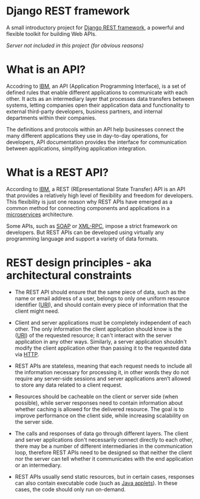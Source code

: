 # Django REST framework

A small introductory project for [Django REST framework](https://www.django-rest-framework.org/), a powerful and flexible toolkit for building Web APIs.

*Server not included in this project (for obvious reasons)*

# What is an API?

Accodring to [IBM](https://www.ibm.com/cloud/learn/api), an API (Application Programming Interface), is a set of defined rules that enable different applications to communicate with each other. It acts as an intermediary layer that processes data transfers between systems, letting companies open their application data and functionality to external third-party developers, business partners, and internal departments within their companies.

The definitions and protocols within an API help businesses connect the many different applications they use in day-to-day operations, for developers, API documentation provides the interface for communication between applications, simplifying application integration.

# What is a REST API?

According to [IBM](https://www.ibm.com/topics/rest-apis), a REST (REpresentational State Transfer) API is an API that provides a relatively high level of flexibility and freedom for developers. This flexibility is just one reason why REST APIs have emerged as a common method for connecting components and applications in a [microservices](https://www.ibm.com/topics/microservices) architecture.

Some APIs, such as [SOAP](https://www.soapui.org/) or [XML-RPC](https://en.wikipedia.org/wiki/XML-RPC), impose a strict framework on developers. But REST APIs can be developed using virtually any programming language and support a variety of data formats.

# REST design principles - aka architectural constraints

- The REST API should ensure that the same piece of data, such as the name or email address of a user, belongs to only one uniform resource identifier ([URI](https://en.wikipedia.org/wiki/Uniform_Resource_Identifier)), and should contain every piece of information that the client might need.

- Client and server applications must be completely independent of each other. The only information the client application should know is the ([URI](https://en.wikipedia.org/wiki/Uniform_Resource_Identifier)) of the requested resource; it can't interact with the server application in any other ways. Similarly, a server application shouldn't modify the client application other than passing it to the requested data via [HTTP](https://en.wikipedia.org/wiki/HTTP).

- REST APIs are stateless, meaning that each request needs to include all the information necessary for processing it, in other words they do not require any server-side sessions and server applications aren’t allowed to store any data related to a client request.

- Resources should be cacheable on the client or server side (when possible), while server responses need to contain information about whether caching is allowed for the delivered resource. The goal is to improve performance on the client side, while increasing scalability on the server side.

- The calls and responses of data go through different layers. The client and server applications don't necessarily connect directly to each other, there may be a number of different intermediaries in the communication loop, therefore REST APIs need to be designed so that neither the client nor the server can tell whether it communicates with the end application or an intermediary.

- REST APIs usually send static resources, but in certain cases, responses can also contain executable code (such as [Java applets](https://en.wikipedia.org/wiki/Java_applet)). In these cases, the code should only run on-demand.
